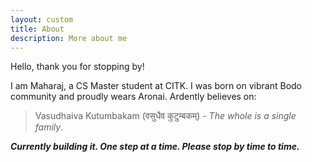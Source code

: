 ```yaml
---
layout: custom
title: About
description: More about me
---
```


Hello, thank you for stopping by! 


I am Maharaj, a CS Master student at CITK. I was born on vibrant Bodo community and proudly wears Aronai. Ardently believes on:
> Vasudhaiva Kutumbakam (वसुधैव कुटुम्बकम्) - _The whole is a single family_.

**_Currently building it. One step at a time. Please stop by time to time._**
